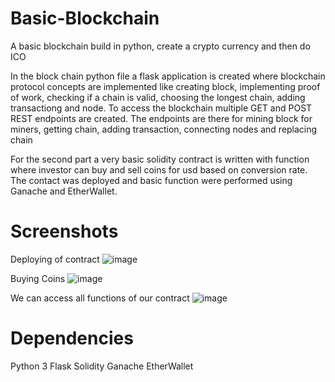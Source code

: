 # Basic-Blockchain
A basic blockchain build in python, create a crypto currency and then do ICO

In the block chain python file a flask application is created where blockchain protocol concepts are implemented like creating block, implementing proof of work, checking if a chain is valid, choosing the longest chain, adding transactiong and node. To access the blockchain multiple GET and POST REST endpoints are created. The endpoints are there for mining block for miners, getting chain, adding transaction, connecting nodes and replacing chain

For the second part a very basic solidity contract is written with function where investor can buy and sell coins for usd based on conversion rate. The contact was deployed and basic function were performed using Ganache and EtherWallet.

# Screenshots

Deploying of contract
![image](https://user-images.githubusercontent.com/16362957/53518664-88533b80-3af7-11e9-85d7-819addbbf250.png)

Buying Coins
![image](https://user-images.githubusercontent.com/16362957/53518721-a3be4680-3af7-11e9-8db7-75024318dfec.png)

We can access all functions of our contract
![image](https://user-images.githubusercontent.com/16362957/53518787-c6e8f600-3af7-11e9-9ecf-ac56a8e681b9.png)

# Dependencies
Python 3
Flask
Solidity
Ganache
EtherWallet
